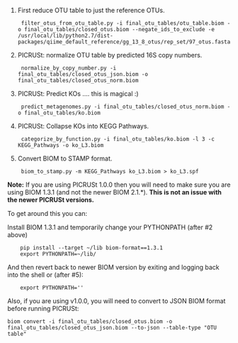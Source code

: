 1) First reduce OTU table to just the reference OTUs.

        filter_otus_from_otu_table.py -i final_otu_tables/otu_table.biom -o final_otu_tables/closed_otus.biom --negate_ids_to_exclude -e /usr/local/lib/python2.7/dist-packages/qiime_default_reference/gg_13_8_otus/rep_set/97_otus.fasta

2) PICRUSt: normalize OTU table by predicted 16S copy numbers. 


        normalize_by_copy_number.py -i final_otu_tables/closed_otus_json.biom -o final_otu_tables/closed_otus_norm.biom

3) PICRUSt: Predict KOs .... this is magical :)

        predict_metagenomes.py -i final_otu_tables/closed_otus_norm.biom -o final_otu_tables/ko.biom

4) PICRUSt: Collapse KOs into KEGG Pathways.

        categorize_by_function.py -i final_otu_tables/ko.biom -l 3 -c KEGG_Pathways -o ko_L3.biom

5) Convert BIOM to STAMP format.

        biom_to_stamp.py -m KEGG_Pathways ko_L3.biom > ko_L3.spf


**Note:**
If you are using PICRUSt 1.0.0 then you will need to make sure you are using BIOM 1.3.1 (and not the newer BIOM 2.1.\*). 
**This is not an issue with the newer PICRUSt versions.**  

To get around this you can:

Install BIOM 1.3.1 and temporarily change your PYTHONPATH (after #2 above)

        pip install --target ~/lib biom-format==1.3.1
        export PYTHONPATH=~/lib/

And then revert back to newer BIOM version by exiting and logging back into the shell or (after #5):

        export PYTHONPATH=''

  
  
Also, if you are using v1.0.0, you will need to convert to JSON BIOM format before running PICRUSt:

    biom convert -i final_otu_tables/closed_otus.biom -o final_otu_tables/closed_otus_json.biom --to-json --table-type "OTU table"

